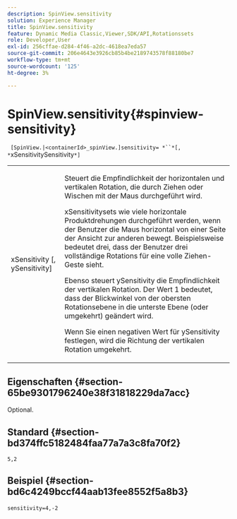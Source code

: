 ```yaml
---
description: SpinView.sensitivity
solution: Experience Manager
title: SpinView.sensitivity
feature: Dynamic Media Classic,Viewer,SDK/API,Rotationssets
role: Developer,User
exl-id: 256cffae-d284-4f46-a2dc-4618ea7eda57
source-git-commit: 206e4643e3926cb85b4be2189743578f88180be7
workflow-type: tm+mt
source-wordcount: '125'
ht-degree: 3%

---
```


# SpinView.sensitivity{#spinview-sensitivity}

` [SpinView.|<containerId>_spinView.]sensitivity= *``*[, *`xSensitivitySensitivity`*]`

<table id="table_18D47E7C6A2D4D68B94225CB621D5F7C"> 
 <tbody> 
  <tr> 
   <td colname="col1"> <p> <span class="codeph"><span class="varname"> xSensitivity</span> [,  <span class="varname"> ySensitivity</span>]</span> </p> </td> 
   <td colname="col2"> <p> Steuert die Empfindlichkeit der horizontalen und vertikalen Rotation, die durch Ziehen oder Wischen mit der Maus durchgeführt wird. </p> <p> <span class="codeph"> </span> xSensitivitysets wie viele horizontale Produktdrehungen durchgeführt werden, wenn der Benutzer die Maus horizontal von einer Seite der Ansicht zur anderen bewegt. Beispielsweise bedeutet drei, dass der Benutzer drei vollständige Rotations für eine volle Ziehen-Geste sieht. </p> <p>Ebenso steuert <span class="codeph"> ySensitivity</span> die Empfindlichkeit der vertikalen Rotation. Der Wert 1 bedeutet, dass der Blickwinkel von der obersten Rotationsebene in die unterste Ebene (oder umgekehrt) geändert wird. </p> <p>Wenn Sie einen negativen Wert für <span class="codeph"> ySensitivity</span> festlegen, wird die Richtung der vertikalen Rotation umgekehrt. </p> </td> 
  </tr> 
 </tbody> 
</table>

## Eigenschaften {#section-65be9301796240e38f31818229da7acc}

Optional.

## Standard {#section-bd374ffc5182484faa77a7a3c8fa70f2}

`5,2`

## Beispiel {#section-bd6c4249bccf44aab13fee8552f5a8b3}

`sensitivity=4,-2`

